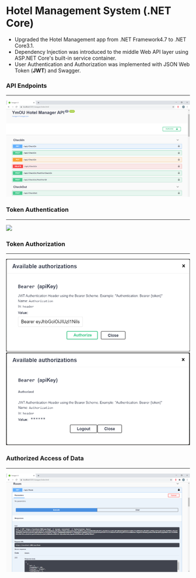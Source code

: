 # Hotel Management System (.NET Core)

<ul>
  <li> Upgraded the Hotel Management app from .NET Framework4.7 to .NET Core3.1. </li>
  <li> Dependency Injection was introduced to the middle Web API layer using ASP.NET Core's built-in service container. </li>
  <li> User Authentication and Authorization was implemented with JSON Web Token (<strong>JWT</strong>) and Swagger. </li>
</ul>


<h3> API Endpoints </h3>
<hr>
<img src="./JWTSwagger.png">


<h3> Token Authentication</h3>
<hr>
<img src="./images/token.png">


<h3> Token Authorization </h3>
<hr>
<img src="./images/login1.png">
<img src="./images/login2.png">


<h3> Authorized Access of Data </h3>
<hr>
<img src="./images/authorizedDataAccess.png">
